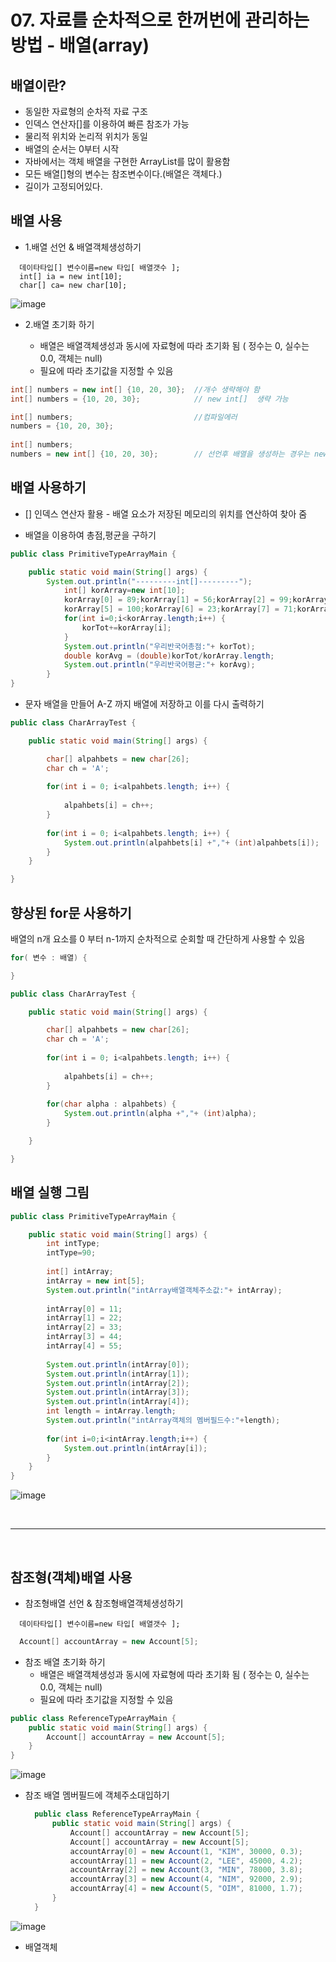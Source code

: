 # 07. 자료를 순차적으로 한꺼번에 관리하는 방법 - 배열(array)

## 배열이란?

- 동일한 자료형의 순차적 자료 구조
- 인덱스 연산자[]를 이용하여 빠른 참조가 가능
- 물리적 위치와 논리적 위치가 동일
- 배열의 순서는 0부터 시작
- 자바에서는 객체 배열을 구현한 ArrayList를 많이 활용함
- 모든 배열[]형의 변수는 참조변수이다.(배열은 객체다.)
- 길이가 고정되어있다. 


## 배열 사용

- 1.배열 선언 & 배열객체생성하기
```
  데이타타입[] 변수이름=new 타입[ 배열갯수 ];
  int[] ia = new int[10];
  char[] ca= new char[10];
```

![image](https://github.com/2023-12-JAVA-DEVELOPER-149/01.JAVA_FUNDMENTAL/assets/75401545/84607341-36cf-4b1a-812d-764561c5da8e)


- 2.배열 초기화 하기
 
  - 배열은 배열객체생성과 동시에 자료형에 따라 초기화 됨 ( 정수는 0, 실수는 0.0, 객체는 null)
  - 필요에 따라 초기값을 지정할 수 있음

```java
int[] numbers = new int[] {10, 20, 30};  //개수 생략해야 함
int[] numbers = {10, 20, 30};            // new int[]  생략 가능

int[] numbers;                           //컴파일에러
numbers = {10, 20, 30};
    
int[] numbers; 
numbers = new int[] {10, 20, 30};        // 선언후 배열을 생성하는 경우는 new int[] 생략할 수 없음
```


## 배열 사용하기

- [] 인덱스 연산자 활용 - 배열 요소가 저장된 메모리의 위치를 연산하여 찾아 줌

- 배열을 이용하여 총점,평균을 구하기

```java
public class PrimitiveTypeArrayMain {

	public static void main(String[] args) {
		System.out.println("---------int[]---------");
			int[] korArray=new int[10];
			korArray[0] = 89;korArray[1] = 56;korArray[2] = 99;korArray[3] = 78;korArray[4] = 10;
			korArray[5] = 100;korArray[6] = 23;korArray[7] = 71;korArray[8] = 65;korArray[9] = 29;int korTot=0;
			for(int i=0;i<korArray.length;i++) {
				korTot+=korArray[i];
			}
			System.out.println("우리반국어총점:"+ korTot);
			double korAvg = (double)korTot/korArray.length;
			System.out.println("우리반국어평균:"+ korAvg);
		}
}
```


- 문자 배열을 만들어 A-Z 까지 배열에 저장하고 이를 다시 출력하기
```java
public class CharArrayTest {

	public static void main(String[] args) {

		char[] alpahbets = new char[26];
		char ch = 'A';
		
		for(int i = 0; i<alpahbets.length; i++) {
			
			alpahbets[i] = ch++;
		}
		
		for(int i = 0; i<alpahbets.length; i++) {
			System.out.println(alpahbets[i] +","+ (int)alpahbets[i]);
		}
	}

}
```

## 향상된 for문 사용하기

배열의 n개 요소를 0 부터 n-1까지 순차적으로 순회할 때 간단하게 사용할 수 있음

```java
for( 변수 : 배열) {

}
```


```java
public class CharArrayTest {

	public static void main(String[] args) {

		char[] alpahbets = new char[26];
		char ch = 'A';
		
		for(int i = 0; i<alpahbets.length; i++) {
			
			alpahbets[i] = ch++;
		}
		
		for(char alpha : alpahbets) {
			System.out.println(alpha +","+ (int)alpha);
		}

	}

}
```

## 배열 실행 그림
```java
public class PrimitiveTypeArrayMain {

	public static void main(String[] args) {
		int intType;
		intType=90;
		
		int[] intArray;
		intArray = new int[5];
		System.out.println("intArray배열객체주소값:"+ intArray);
		
		intArray[0] = 11;
		intArray[1] = 22;
		intArray[2] = 33;
		intArray[3] = 44;
		intArray[4] = 55;
		
		System.out.println(intArray[0]);
		System.out.println(intArray[1]);
		System.out.println(intArray[2]);
		System.out.println(intArray[3]);
		System.out.println(intArray[4]);
		int length = intArray.length;
		System.out.println("intArray객체의 멤버필드수:"+length);
		
		for(int i=0;i<intArray.length;i++) {
			System.out.println(intArray[i]);
		}
	}
}
```

![image](https://github.com/2023-12-JAVA-DEVELOPER-149/01.JAVA_FUNDMENTAL/assets/75401545/00f93fa6-2055-4530-ad11-c86b7cd8c8ad)

<br>
<hr>
<br>

##  참조형(객체)배열 사용
- 참조형배열 선언 & 참조형배열객체생성하기
```
  데이타타입[] 변수이름=new 타입[ 배열갯수 ];
```
```java
  Account[] accountArray = new Account[5];
```

- 참조 배열 초기화 하기
  - 배열은 배열객체생성과 동시에 자료형에 따라 초기화 됨 ( 정수는 0, 실수는 0.0, 객체는 null)
  - 필요에 따라 초기값을 지정할 수 있음
    
```java
public class ReferenceTypeArrayMain {
	public static void main(String[] args) {
		Account[] accountArray = new Account[5]; 
	}
}
```
![image](https://github.com/2023-12-JAVA-DEVELOPER-149/01.JAVA_FUNDMENTAL/assets/75401545/aae224ef-b36b-4be6-bb7a-a401da68a6f9)

- 참조 배열 멤버필드에 객체주소대입하기
  ```java
	public class ReferenceTypeArrayMain {
		public static void main(String[] args) {
			Account[] accountArray = new Account[5];
  			Account[] accountArray = new Account[5]; 
			accountArray[0] = new Account(1, "KIM", 30000, 0.3);
			accountArray[1] = new Account(2, "LEE", 45000, 4.2);
			accountArray[2] = new Account(3, "MIN", 78000, 3.8);
			accountArray[3] = new Account(4, "NIM", 92000, 2.9);
			accountArray[4] = new Account(5, "OIM", 81000, 1.7);
		}
	}
  ```
  
![image](https://github.com/2023-12-JAVA-DEVELOPER-149/01.JAVA_FUNDMENTAL/assets/75401545/59e64256-6d03-43ed-b1e8-45afae1649dc)

- 배열객체
